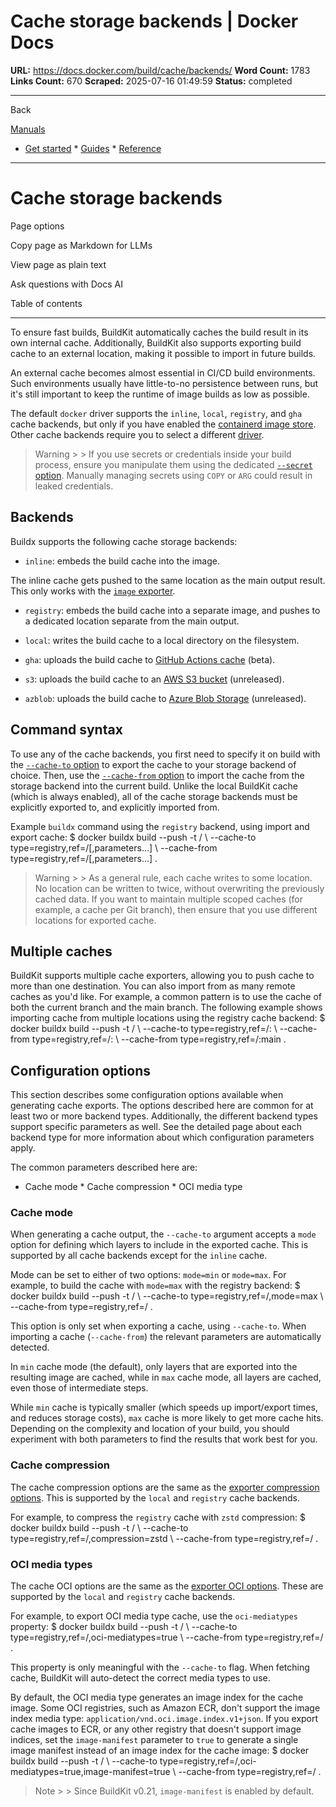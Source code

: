 # Cache storage backends | Docker Docs

**URL:** https://docs.docker.com/build/cache/backends/
**Word Count:** 1783
**Links Count:** 670
**Scraped:** 2025-07-16 01:49:59
**Status:** completed

---

Back

[Manuals](https://docs.docker.com/manuals/)

  * [Get started](https://docs.docker.com/get-started/)   * [Guides](https://docs.docker.com/guides/)   * [Reference](https://docs.docker.com/reference/)

* * *

# Cache storage backends

Page options

Copy page as Markdown for LLMs

View page as plain text

Ask questions with Docs AI

Table of contents

* * *

To ensure fast builds, BuildKit automatically caches the build result in its own internal cache. Additionally, BuildKit also supports exporting build cache to an external location, making it possible to import in future builds.

An external cache becomes almost essential in CI/CD build environments. Such environments usually have little-to-no persistence between runs, but it's still important to keep the runtime of image builds as low as possible.

The default `docker` driver supports the `inline`, `local`, `registry`, and `gha` cache backends, but only if you have enabled the [containerd image store](https://docs.docker.com/desktop/features/containerd/). Other cache backends require you to select a different [driver](https://docs.docker.com/build/builders/drivers/).

> Warning >  > If you use secrets or credentials inside your build process, ensure you manipulate them using the dedicated [`--secret` option](https://docs.docker.com/reference/cli/docker/buildx/build/#secret). Manually managing secrets using `COPY` or `ARG` could result in leaked credentials.

## Backends

Buildx supports the following cache storage backends:

  * `inline`: embeds the build cache into the image.

The inline cache gets pushed to the same location as the main output result. This only works with the [`image` exporter](https://docs.docker.com/build/exporters/image-registry/).

  * `registry`: embeds the build cache into a separate image, and pushes to a dedicated location separate from the main output.

  * `local`: writes the build cache to a local directory on the filesystem.

  * `gha`: uploads the build cache to [GitHub Actions cache](https://docs.github.com/en/rest/actions/cache) \(beta\).

  * `s3`: uploads the build cache to an [AWS S3 bucket](https://aws.amazon.com/s3/) \(unreleased\).

  * `azblob`: uploads the build cache to [Azure Blob Storage](https://azure.microsoft.com/en-us/services/storage/blobs/) \(unreleased\).

## Command syntax

To use any of the cache backends, you first need to specify it on build with the [`--cache-to` option](https://docs.docker.com/reference/cli/docker/buildx/build/#cache-to) to export the cache to your storage backend of choice. Then, use the [`--cache-from` option](https://docs.docker.com/reference/cli/docker/buildx/build/#cache-from) to import the cache from the storage backend into the current build. Unlike the local BuildKit cache \(which is always enabled\), all of the cache storage backends must be explicitly exported to, and explicitly imported from.

Example `buildx` command using the `registry` backend, using import and export cache:               $ docker buildx build --push -t <registry>/<image> \       --cache-to type=registry,ref=<registry>/<cache-image>[,parameters...] \       --cache-from type=registry,ref=<registry>/<cache-image>[,parameters...] .     

> Warning >  > As a general rule, each cache writes to some location. No location can be written to twice, without overwriting the previously cached data. If you want to maintain multiple scoped caches \(for example, a cache per Git branch\), then ensure that you use different locations for exported cache.

## Multiple caches

BuildKit supports multiple cache exporters, allowing you to push cache to more than one destination. You can also import from as many remote caches as you'd like. For example, a common pattern is to use the cache of both the current branch and the main branch. The following example shows importing cache from multiple locations using the registry cache backend:               $ docker buildx build --push -t <registry>/<image> \       --cache-to type=registry,ref=<registry>/<cache-image>:<branch> \       --cache-from type=registry,ref=<registry>/<cache-image>:<branch> \       --cache-from type=registry,ref=<registry>/<cache-image>:main .     

## Configuration options

This section describes some configuration options available when generating cache exports. The options described here are common for at least two or more backend types. Additionally, the different backend types support specific parameters as well. See the detailed page about each backend type for more information about which configuration parameters apply.

The common parameters described here are:

  * Cache mode   * Cache compression   * OCI media type

### Cache mode

When generating a cache output, the `--cache-to` argument accepts a `mode` option for defining which layers to include in the exported cache. This is supported by all cache backends except for the `inline` cache.

Mode can be set to either of two options: `mode=min` or `mode=max`. For example, to build the cache with `mode=max` with the registry backend:               $ docker buildx build --push -t <registry>/<image> \       --cache-to type=registry,ref=<registry>/<cache-image>,mode=max \       --cache-from type=registry,ref=<registry>/<cache-image> .     

This option is only set when exporting a cache, using `--cache-to`. When importing a cache \(`--cache-from`\) the relevant parameters are automatically detected.

In `min` cache mode \(the default\), only layers that are exported into the resulting image are cached, while in `max` cache mode, all layers are cached, even those of intermediate steps.

While `min` cache is typically smaller \(which speeds up import/export times, and reduces storage costs\), `max` cache is more likely to get more cache hits. Depending on the complexity and location of your build, you should experiment with both parameters to find the results that work best for you.

### Cache compression

The cache compression options are the same as the [exporter compression options](https://docs.docker.com/build/exporters/#compression). This is supported by the `local` and `registry` cache backends.

For example, to compress the `registry` cache with `zstd` compression:               $ docker buildx build --push -t <registry>/<image> \       --cache-to type=registry,ref=<registry>/<cache-image>,compression=zstd \       --cache-from type=registry,ref=<registry>/<cache-image> .     

### OCI media types

The cache OCI options are the same as the [exporter OCI options](https://docs.docker.com/build/exporters/#oci-media-types). These are supported by the `local` and `registry` cache backends.

For example, to export OCI media type cache, use the `oci-mediatypes` property:               $ docker buildx build --push -t <registry>/<image> \       --cache-to type=registry,ref=<registry>/<cache-image>,oci-mediatypes=true \       --cache-from type=registry,ref=<registry>/<cache-image> .     

This property is only meaningful with the `--cache-to` flag. When fetching cache, BuildKit will auto-detect the correct media types to use.

By default, the OCI media type generates an image index for the cache image. Some OCI registries, such as Amazon ECR, don't support the image index media type: `application/vnd.oci.image.index.v1+json`. If you export cache images to ECR, or any other registry that doesn't support image indices, set the `image-manifest` parameter to `true` to generate a single image manifest instead of an image index for the cache image:               $ docker buildx build --push -t <registry>/<image> \       --cache-to type=registry,ref=<registry>/<cache-image>,oci-mediatypes=true,image-manifest=true \       --cache-from type=registry,ref=<registry>/<cache-image> .     

> Note >  > Since BuildKit v0.21, `image-manifest` is enabled by default.
